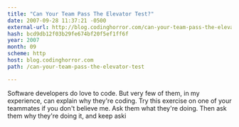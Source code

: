 ```yaml
---
title: "Can Your Team Pass The Elevator Test?"
date: 2007-09-28 11:37:21 -0500
external-url: http://blog.codinghorror.com/can-your-team-pass-the-elevator-test
hash: bcd9db12f03b29fe674bf20f5ef1ff6f
year: 2007
month: 09
scheme: http
host: blog.codinghorror.com
path: /can-your-team-pass-the-elevator-test

---
```


Software developers do love to code. But very few of them, in my experience, can explain why they're coding. Try this exercise on one of your teammates if you don't believe me. Ask them what they're doing. Then ask them why they're doing it, and keep aski
